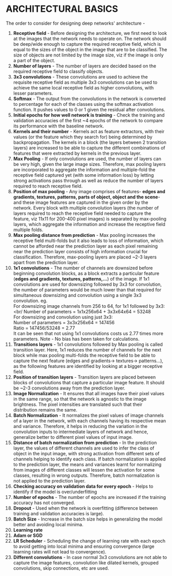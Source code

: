 # ARCHITECTURAL BASICS

The order to consider for designing deep networks' architecture - <br/>
1. **Receptive field** - Before designing the architecture, we first need to look at the images that the network needs to operate on. The network should be deep/wide enough to capture the required receptive field, which is equal to the sizes of the object in the image that are to be classified. The size of objects are not limited by the image size, viz if the image is only a part of the object.
2. **Number of layers** - The number of layers are decided based on the required receptive field to classify objects. 
3. **3x3 convolutions** - These convolutions are used to achieve the requisite receptive field as multiple 3x3 convolutions can be used to achieve the same local receptive field as higher convolutions, with lesser parameters.
4. **Softmax** - The output from the convolutions in the network is converted to percentage for each of the classes using the softmax activation function. It pushes values to 0 or 1 given the residual after convolutions. 
5. **Initial epochs for how well network is training** - Check the training and validation accuracies of the first ~4 epochs of the network to compare its performance with the baseline network. 
6. **Kernels and their number** - Kernels act as feature extractors, with their values (or the feature which they search for) being determined by backpropagation. The kernels in a block (the layers between 2 transition layers) are increased to be able to capture the different combinations of features that were extracted by kernels in the previous layer.
7. **Max Pooling** - If only convolutions are used, the number of layers can be very high, given the large image sizes. Therefore, max pooling layers are incorporated to aggregate the information and multiple-fold the receptive field captured yet (with some information loss) by letting strong activations pass through as well as reduce the number of layers required to reach receptive field.  
8. **Position of max pooling** - Any image comprises of features- **edges and gradients, textures, patterns, parts of object, object and the scene**- and these image features are captured in the given order by the network. Every block with multiple convolution layers (the number of layers required to reach the receptive field needed to capture the feature, viz 11x11 for 200-400 pixel images) is separated by max-pooling layers, which aggregate the information and increase the receptive field multiple folds.
9. **Max pooling distance from prediction** - Max pooling increases the receptive field multi-folds but it also leads to loss of information, which cannot be afforded near the prediction layer as each pixel remaining near the prediction layer consists of high information crucial for classification. Therefore, max-pooling layers are placed ~2-3 layers apart from the prediction layer.
10. **1x1 convolutions** - The number of channels are downsized before beginning convolution blocks, as a block extracts a particular feature (**edges and gradients, textures, patterns,...**) of the image. If 1x1 convolutions are used for downsizing followed by 3x3 for convolution, the  number of parameters would be much lower than that required for simultaneous downsizing and convolution using a single 3x3 convolution. eg. <br/>
For downsizing image channels from 256 to 64, for 1x1 followed by 3x3:<br/
Number of parameters = 1x1x256x64 + 3x3x64x64 = 53248 <br/>
For downsizing and convolution using just 3x3:<br/>
Number of parameters = 3x3x256x64 = 147456<br/>
Ratio = 147456/53248 = 2.77<br/>
It can be seen that not using 1x1 convolutions costs us 2.77 times more parameters. Note - No bias has been taken for calculations.
11. **Transitions layers** - 1x1 convolutions followed by Max pooling is called transition layer. Here, 1x1 reduces the number of channels for the next block while max pooling multi-folds the receptive field to be able to capture the next feature (edges and gradients-> textures-> patterns...), as the following features are identified by looking at a bigger receptive field.
12. **Position of transition layers** - Transition layers are placed between blocks of convolutions that capture a particular image feature. It should be ~2-3 convolutions away from the prediction layer.
13. **Image Normalization** - It ensures that all images have their pixel values in the same range, so that the network is agnostic to the image brightness. The pixel intensities are translated such that their distribution remains the same.
14. **Batch Normalization** - It normalizes the pixel values of image channels of a layer in the network, with each channels having its respective mean and variance. Therefore, it helps in reducing the variation in the convolution inputs to intermediate layers of network and hence, generalize better to different pixel values of input image.  
15. **Distance of batch normalization from prediction** - In the prediction layer, the values of different channels are used to infer the class of object in the input image, with strong activation from different sets of channels helping to identify each class. If batch normalization is applied to the prediction layer, the means and variances learnt for normalizing from images of different classes will lessen the activation for some classes, resulting in wrong outputs. Therefore, batch normalization is not applied to the prediction layer. 
16. **Checking accuracy on validation data for every epoch** - Helps to identify if the model is over/underfitting
17. **Number of epochs** - The number of epochs are increased if the training accuracy has not converged. 
18. **Dropout** - Used when the network is overfitting (difference between training and validation accuracies is large).
19. **Batch Size** - Increase in the batch size helps in generalizing the model better and avoiding local minima.
20. **Learning rate** 
21. **Adam or SGD**
22. **LR Scheduler** - Scheduling the change of learning rate with each epoch to avoid getting into local minima and ensuring convergence (large learning rates will not lead to convergence).
23. **Different convolutions** - In case normal 3x3 convolutions are not able to capture the image features, convolution like dilated kernels, grouped convolutions, skip connections, etc are used.
